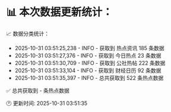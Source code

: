 📊 本次数据更新统计：
==========================

📈 数据分类统计：
- 2025-10-31 03:51:25,238 - INFO - 获取到 热点资讯 185 条数据
- 2025-10-31 03:51:27,376 - INFO - 获取到 今日热点 23 条数据
- 2025-10-31 03:51:30,709 - INFO - 获取到 公社热帖 222 条数据
- 2025-10-31 03:51:33,104 - INFO - 获取到 财经日历 92 条数据
- 2025-10-31 03:51:35,397 - INFO - 总共获取到 522 条热点数据

✅ 总共获取到 - 条热点数据

🕐 更新时间: 2025-10-31 03:51:35
